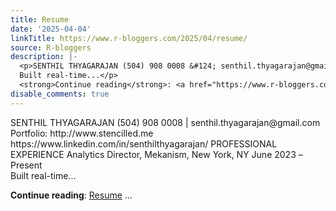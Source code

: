 ```yaml
---
title: Resume
date: '2025-04-04'
linkTitle: https://www.r-bloggers.com/2025/04/resume/
source: R-bloggers
description: |-
  <p>SENTHIL THYAGARAJAN (504) 908 0008 &#124; senthil.thyagarajan@gmail.com Portfolio: http://www.stencilled.me https://www.linkedin.com/in/senthilthyagarajan/ PROFESSIONAL EXPERIENCE Analytics Director, Mekanism, New York, NY June 2023 –Present<br />
  Built real-time...</p>
  <strong>Continue reading</strong>: <a href="https://www.r-bloggers.com/2025/04/resume/">Resume</a> ...
disable_comments: true
---
```

<p>SENTHIL THYAGARAJAN (504) 908 0008 &#124; senthil.thyagarajan@gmail.com Portfolio: http://www.stencilled.me https://www.linkedin.com/in/senthilthyagarajan/ PROFESSIONAL EXPERIENCE Analytics Director, Mekanism, New York, NY June 2023 –Present<br />
Built real-time...</p>
<strong>Continue reading</strong>: <a href="https://www.r-bloggers.com/2025/04/resume/">Resume</a> ...